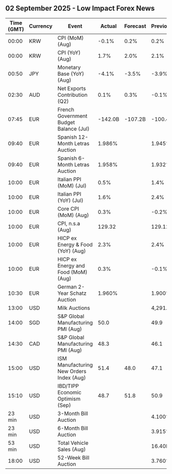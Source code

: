 ## 02 September 2025 - Low Impact Forex News

| Time (GMT) | Currency | Event | Actual | Forecast | Previous |
|------|----------|-------|--------|----------|----------|
| 00:00 | KRW | CPI (MoM) (Aug) | -0.1% | 0.2% | 0.2% |
| 00:00 | KRW | CPI (YoY) (Aug) | 1.7% | 2.0% | 2.1% |
| 00:50 | JPY | Monetary Base (YoY) (Aug) | -4.1% | -3.5% | -3.9% |
| 02:30 | AUD | Net Exports Contribution (Q2) | 0.1% | 0.3% | -0.1% |
| 07:45 | EUR | French Government Budget Balance (Jul) | -142.0B | -107.2B | -100.4B |
| 09:40 | EUR | Spanish 12-Month Letras Auction | 1.986% |  | 1.945% |
| 09:40 | EUR | Spanish 6-Month Letras Auction | 1.958% |  | 1.932% |
| 10:00 | EUR | Italian PPI (MoM) (Jul) | 0.5% |  | 1.4% |
| 10:00 | EUR | Italian PPI (YoY) (Jul) | 1.6% |  | 2.4% |
| 10:00 | EUR | Core CPI (MoM) (Aug) | 0.3% |  | -0.2% |
| 10:00 | EUR | CPI, n.s.a (Aug) | 129.32 |  | 129.12 |
| 10:00 | EUR | HICP ex Energy & Food (YoY) (Aug) | 2.3% |  | 2.4% |
| 10:00 | EUR | HICP ex Energy and Food (MoM) (Aug) | 0.3% |  | -0.1% |
| 10:30 | EUR | German 2-Year Schatz Auction | 1.960% |  | 1.900% |
| 13:00 | USD | Milk Auctions |  |  | 4,291.0 |
| 14:00 | SGD | S&P Global Manufacturing PMI (Aug) | 50.0 |  | 49.9 |
| 14:30 | CAD | S&P Global Manufacturing PMI (Aug) | 48.3 |  | 46.1 |
| 15:00 | USD | ISM Manufacturing New Orders Index (Aug) | 51.4 | 48.0 | 47.1 |
| 15:10 | USD | IBD/TIPP Economic Optimism (Sep) | 48.7 | 51.8 | 50.9 |
| 23 min | USD | 3-Month Bill Auction |  |  | 4.100% |
| 23 min | USD | 6-Month Bill Auction |  |  | 3.915% |
| 53 min | USD | Total Vehicle Sales (Aug) |  |  | 16.40M |
| 18:00 | USD | 52-Week Bill Auction |  |  | 3.760% |
